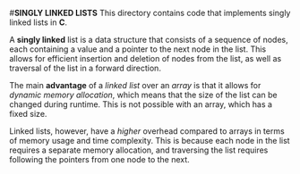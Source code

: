 #**SINGLY LINKED LISTS**
This directory contains  code that implements singly linked lists in **C**.

A **singly linked** list is a data structure that consists of a sequence of nodes, each containing a value and a pointer to the next node in the list. This allows for efficient insertion and deletion of nodes from the list, as well as traversal of the list in a forward direction.

The main **advantage** of a _linked list_ over an _array_ is that it allows for _dynamic memory allocation_, which means that the size of the list can be changed during runtime. This is not possible with an array, which has a fixed size.

Linked lists, however, have a _higher_ overhead compared to arrays in terms of memory usage and time complexity. This is because each node in the list requires a separate memory allocation, and traversing the list requires following the pointers from one node to the next.
